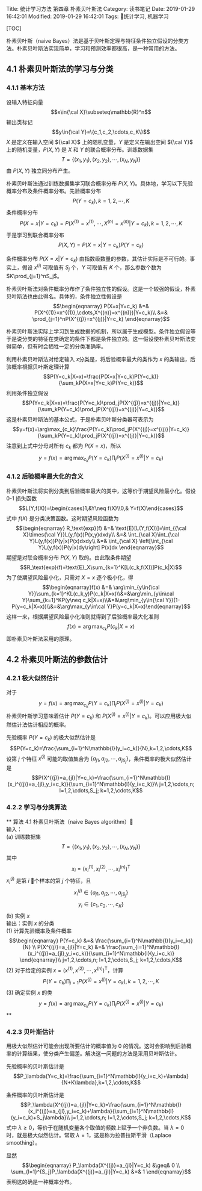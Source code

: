 Title: 统计学习方法 第四章 朴素贝叶斯法
Category: 读书笔记
Date: 2019-01-29 16:42:01
Modified: 2019-01-29 16:42:01
Tags: 统计学习, 机器学习

[TOC]

朴素贝叶斯（naive Bayes）法是基于贝叶斯定理与特征条件独立假设的分类方法。朴素贝叶斯法实现简单，学习和预测效率都很高，是一种常用的方法。

## 4.1 朴素贝叶斯法的学习与分类

### 4.1.1 基本方法

设输入特征向量
$$x\in{\cal X}\subseteq\mathbb{R}^n$$
输出类标记
$$y\in{\cal Y}=\{c_1,c_2,\cdots,c_K\}$$
$X$ 是定义在输入空间 ${\cal X}$ 上的随机变量，$Y$ 是定义在输出空间 ${\cal Y}$ 上的随机变量，$P(X,Y)$ 是 $X$ 和 $Y$ 的联合概率分布。训练数据集
$$T=\{(x_1,y_1),(x_2,y_2),\cdots,(x_N,y_N)\}$$
由 $P(X,Y)$ 独立同分布产生。

朴素贝叶斯法通过训练数据集学习联合概率分布 $P(X,Y)$。具体地，学习以下先验概率分布及条件概率分布。先验概率分布
$$P(Y=c_k),k=1,2,\cdots,K$$
条件概率分布
$$P(X=x|Y=c_k)=P(X^{(1)}=x^{(1)},\cdots,X^{(n)}=x^{(n)}|Y=c_k),k=1,2,\cdots,K$$
于是学习到联合概率分布
$$P(X,Y)=P(X=x|Y=c_k)P(Y=c_k)$$

条件概率分布 $P(X=x|Y=c_k)$ 由指数级数量的参数，其估计实际是不可行的。事实上，假设 $x^{(i)}$ 可取值有 $S_j$ 个，$Y$ 可取值有 $K$ 个，那么参数个数为 $K\prod_{j=1}^nS_j$。

朴素贝叶斯法对条件概率分布作了条件独立性的假设。这是一个较强的假设，朴素贝叶斯法也由此得名。具体的，条件独立性假设是
$$\begin{eqnarray}
P(X=x|Y=c_k) &=& P(X^{(1)}=x^{(1)},\cdots,X^{(n)}=x^{(n)})|Y=c_k)\\
&=& \prod_{j=1}^nP(X^{(j)}=x^{(j)}|Y=c_k)
\end{eqnarray}$$

朴素贝叶斯法实际上学习到生成数据的机制，所以属于生成模型。条件独立假设等于是说分类的特征在类确定的条件下都是条件独立的。这一假设使朴素贝叶斯法变得简单，但有时会牺牲一定的分类准确率。

利用朴素贝叶斯法对给定输入 $x$分类是，将后验概率最大的类作为 $x$ 的类输出，后验概率根据贝叶斯定理计算
$$P(Y=c_k|X=x)=\frac{P(X=x|Y=c_k)P(Y=c_k)}{\sum_kP(X=x|Y=c_k)P(Y=c_k)}$$
利用条件独立假设
$$P(Y=c_k|X=x)=\frac{P(Y=c_k)\prod_jP(X^{(j)}=x^{(j)}|Y=c_k)}{\sum_kP(Y=c_k)\prod_jP(X^{(j)}=x^{(j)}|Y=c_k)}$$
这是朴素贝叶斯法的基本公式，于是朴素贝叶斯分类器可表示为
$$y=f(x)=\arg\max_{c_k}\frac{P(Y=c_k)\prod_jP(X^{(j)}=x^{(j)}|Y=c_k)}{\sum_kP(Y=c_k)\prod_jP(X^{(j)}=x^{(j)}|Y=c_k)}$$
注意到上式中分母对所有 $c_k$ 都为 $P(X=x)$，所以
$$y=f(x)=\arg\max_{c_k}P(Y=c_k)\prod_jP(X^{(j)}=x^{(j)}|Y=c_k)$$

### 4.1.2 后验概率最大化的含义

朴素贝叶斯法将实例分类到后验概率最大的类中，这等价于期望风险最小化。假设 0-1 损失函数
$$L(Y,f(X))=\begin{cases}1,&Y\neq f(X)\\0,& Y=f(X)\end{cases}$$
式中 $f(X)$ 是分类决策函数。这时期望风险函数为
$$\begin{eqnarray}
R_\text{exp}(f) &=& \text{E}[L(Y,f(X))]=\int_{{\cal X}\times{\cal Y}}L(y,f(x))P(x,y)dxdy\\
&=& \int_{\cal X}\int_{\cal Y}L(y,f(x))P(y|x)P(x)dxdy\\
&=& \int_{\cal X} \left[\int_{\cal Y}L(y,f(x))P(y|x)dy\right] P(x)dx
\end{eqnarray}$$
期望是对联合概率分布 $P(X,Y)$ 取的。由此取条件期望
$$R_\text{exp}(f)=\text{E}_X\sum_{k=1}^K[L(c_k,f(X))]P(c_k|X)$$
为了使期望风险最小化，只需对 $X=x$ 逐个极小化，得
$$\begin{eqnarray}f(x) &=& \arg\min_{y\in{\cal Y}}\sum_{k=1}^KL(c_k,y)P(c_k|X=x)\\&=&\arg\min_{y\in\cal Y}\sum_{k=1}^KP(y\neq c_k|X=x)\\&=&\arg\min_{y\in{\cal Y}}(1-P(y=c_k|X=x))\\&=&\arg\max_{y\in\cal Y}P(y=c_k|X=x)\end{eqnarray}$$
这样一来，根据期望风险最小化准则就得到了后验概率最大化准则
$$f(x)=\arg\max_{c_k}P(c_k|X=x)$$
即朴素贝叶斯法采用的原理。

## 4.2 朴素贝叶斯法的参数估计

### 4.2.1 极大似然估计

对于
$$y=f(x)=\arg\max_{c_k}P(Y=c_k)\prod_jP(X^{(j)}=x^{(j)}|Y=c_k)$$
朴素贝叶斯学习意味着估计 $P(Y=c_k)$ 和 $P(X^{(j)}=x^{(j)}|Y=c_k)$。可以应用极大似然估计法估计相应的概率。

先验概率 $P(Y=c_k)$ 的极大似然估计是
$$P(Y=c_k)=\frac{\sum_{i=1}^N\mathbb{I}(y_i=c_k)}{N},k=1,2,\cdots,K$$
设第 $j$ 个特征 $x^{(j)}$ 可能的取值集合为 $\{a_{j1},a_{j2},\cdots,a_{jS_j}\}$，条件概率的极大似然估计是
$$P(X^{(j)}=a_{jl}|Y=c_k)=\frac{\sum_{i=1}^N\mathbb{I}(x_i^{(j)}=a_{jl},y_i=c_k)}{\sum_{i=1}^N\mathbb{I}(y_i=c_k)}\\
j=1,2,\cdots,n; l=1,2,\cdots,S_j; k=1,2,\cdots,K$$

### 4.2.2 学习与分类算法

**
算法 4.1 朴素贝叶斯法（naive Bayes algorithm）  
输入：  
(a) 训练数据集
$$T=\{(x_1,y_1),(x_2,y_2),\cdots,(x_N,y_N)\}$$
其中
$$x_i=\left(x_i^{(1)},x_i^{(2)},\cdots,x_i^{(n)}\right)^\text{T}$$
$x_i^{(j)}$ 是第 $i$ 个样本的第 $j$ 个特征，且
$$x_i^{(j)}\in\{a_{j1},a_{j2},\cdots,a_{jS_j}\}$$
$$y_i\in\{c_1,c_2,\cdots,c_K\}$$
(b) 实例 $x$  
输出：实例 $x$ 的分类  
(1) 计算先验概率及条件概率
$$\begin{eqnarray}
P(Y=c_k) &=& \frac{\sum_{i=1}^N\mathbb{I}(y_i=c_k)}{N} \\
P(X^{(j)}=a_{jl}|Y=c_k) &=& \frac{\sum_{i=1}^N\mathbb{I}(x_i^{(j)}=a_{jl},y_i=c_k)}{\sum_{i=1}^N\mathbb{I}(y_i=c_k)}
\end{eqnarray}\\
j=1,2,\cdots,n; l=1,2,\cdots,S_j; k=1,2,\cdots,K$$
(2) 对于给定的实例 $x=\left(x^{(1)},x^{(2)},\cdots,x^{(n)}\right)^\text{T}$，计算
$$P(Y=c_k)\prod_{j=1}P(X^{(j)}=x^{(j)}|Y=c_k),k=1,2,\cdots,K$$
(3) 确定实例 $x$ 的类
$$y=f(x)=\arg\max_{c_k}P(Y=c_k)\prod_jP(X^{(j)}=x^{(j)}|Y=c_k)$$
**

### 4.2.3 贝叶斯估计

用极大似然估计可能会出现所要估计的概率值为 0 的情况。这时会影响到后验概率的计算结果，使分类产生偏差。解决这一问题的方法是采用贝叶斯估计。

先验概率的贝叶斯估计是
$$P_\lambda(Y=c_k)=\frac{\sum_{i=1}^N\mathbb{I}(y_i=c_k)+\lambda}{N+K\lambda},k=1,2,\cdots,K$$

条件概率的贝叶斯估计是
$$P_\lambda(X^{(j)}=a_{jl}|Y=c_k)=\frac{\sum_{i=1}^N\mathbb{I}(x_i^{(j)}=a_{jl},y_i=c_k)+\lambda}{\sum_{i=1}^N\mathbb{I}(y_i=c_k)+S_j\lambda}\\
j=1,2,\cdots,n; l=1,2,\cdots,S_j; k=1,2,\cdots,K$$
式中 $\lambda\geq0$，等价于在随机变量各个取值的频数上赋予一个非负数。当 $\lambda=0$ 时，就是极大似然估计。常取 $\lambda=1$，这是称为拉普拉斯平滑（Laplace smoothing）。

显然
$$\begin{eqnarray}
P_\lambda(X^{(j)}=a_{jl}|Y=c_k) &\geq& 0 \\
\sum_{l=1}^{S_j}P_\lambda(X^{(j)}=a_{jl}|Y=c_k) &=& 1
\end{eqnarray}$$
表明这的确是一种概率分布。
